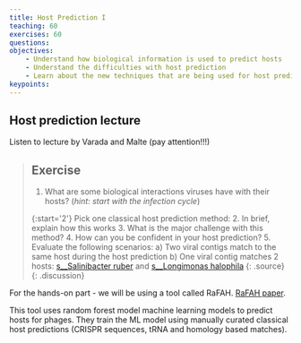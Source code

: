 ```yaml
---
title: Host Prediction I
teaching: 60
exercises: 60
questions: 
objectives:
    - Understand how biological information is used to predict hosts
    - Understand the difficulties with host prediction
    - Learn about the new techniques that are being used for host prediction
keypoints:
---
```


## Host prediction lecture

Listen to lecture by Varada and Malte (pay attention!!!)

> ## Exercise
> 1. What are some biological interactions viruses have with their hosts? (*hint: start with the infection cycle*)
>
> {:start='2'}
> Pick one classical host prediction method:
> 2. In brief, explain how this works
> 3. What is the major challenge with this method?
> 4. How can you be confident in your host prediction?
> 5. Evaluate the following scenarios:
>    a) Two viral contigs match to the same host during the host prediction
>    b) One viral contig matches 2 hosts: [s__Salinibacter ruber](https://gtdb.ecogenomic.org/tree?r=s__Salinibacter%20ruber) and [s__Longimonas halophila](https://gtdb.ecogenomic.org/tree?r=s__Longimonas%20halophila) 
> {: .source}
{: .discussion}

For the hands-on part - we will be using a tool called RaFAH.  [RaFAH paper](https://www.sciencedirect.com/science/article/pii/S2666389921001008?via%3Dihub).  

This tool uses random forest model machine learning models to predict hosts for phages. They train the ML model using manually curated classical host predictions (CRISPR sequences, tRNA and homology based matches). 

